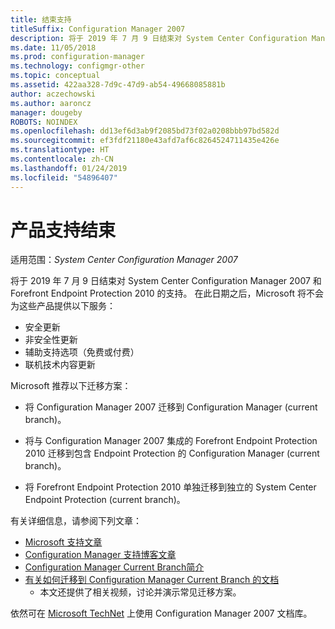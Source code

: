 ```yaml
---
title: 结束支持
titleSuffix: Configuration Manager 2007
description: 将于 2019 年 7 月 9 日结束对 System Center Configuration Manager 2007 和 Forefront Endpoint Protection 2010 的支持。
ms.date: 11/05/2018
ms.prod: configuration-manager
ms.technology: configmgr-other
ms.topic: conceptual
ms.assetid: 422aa328-7d9c-47d9-ab54-49668085881b
author: aczechowski
ms.author: aaroncz
manager: dougeby
ROBOTS: NOINDEX
ms.openlocfilehash: dd13ef6d3ab9f2085bd73f02a0208bbb97bd582d
ms.sourcegitcommit: ef3fdf21180e43afd7af6c8264524711435e426e
ms.translationtype: HT
ms.contentlocale: zh-CN
ms.lasthandoff: 01/24/2019
ms.locfileid: "54896407"
---
```

# <a name="product-end-of-support"></a>产品支持结束

适用范围：*System Center Configuration Manager 2007*

将于 2019 年 7 月 9 日结束对 System Center Configuration Manager 2007 和 Forefront Endpoint Protection 2010 的支持。 在此日期之后，Microsoft 将不会为这些产品提供以下服务： 
- 安全更新
- 非安全性更新
- 辅助支持选项（免费或付费）
- 联机技术内容更新 

Microsoft 推荐以下迁移方案：

- 将 Configuration Manager 2007 迁移到 Configuration Manager (current branch)。  

- 将与 Configuration Manager 2007 集成的 Forefront Endpoint Protection 2010 迁移到包含 Endpoint Protection 的 Configuration Manager (current branch)。  

- 将 Forefront Endpoint Protection 2010 单独迁移到独立的 System Center Endpoint Protection (current branch)。  


有关详细信息，请参阅下列文章：

- [Microsoft 支持文章](https://support.microsoft.com/help/4096323)  
- [Configuration Manager 支持博客文章](https://blogs.technet.microsoft.com/configurationmgr/2018/03/30/configuration-manager-2007-approaching-end-of-support-what-you-need-to-know/)  
- [Configuration Manager Current Branch简介](/sccm/core/understand/introduction)  
- [有关如何迁移到 Configuration Manager Current Branch 的文档](/sccm/core/migration/migrate-data-between-hierarchies)  
    - 本文还提供了相关视频，讨论并演示常见迁移方案。

依然可在 [Microsoft TechNet](https://technet.microsoft.com/library/bb735860.aspx) 上使用 Configuration Manager 2007 文档库。